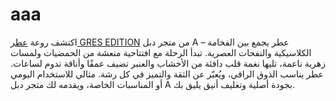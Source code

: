 # aaa
اكتشف روعة [عطر GRES EDITION](https://aaaastore.com/product/53) من متجر دبل A – عطر يجمع بين الفخامة الكلاسيكية والنفحات العصرية. تبدأ الرحلة مع افتتاحية منعشة من الحمضيات ولمسات زهرية ناعمة، تليها نغمة قلب دافئة من الأخشاب والعنبر تضيف عمقًا وأناقة تدوم لساعات. عطر يناسب الذوق الراقي، ويُعبّر عن الثقة والتميز في كل رشة. مثالي للاستخدام اليومي أو المناسبات الخاصة، ويقدمه لك متجر دبل A بجودة أصلية وتغليف أنيق يليق بك.


